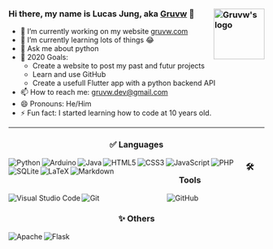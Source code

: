 ### Hi there, my name is Lucas Jung, aka [Gruvw](https://gruvw.com) 👋 <img align="right" alt="Gruvw's logo" height="100px" src="https://i.ibb.co/mDmMcRB/gruvw-logo.png" /> 

- 🔭 I’m currently working on my website [gruvw.com](https://gruvw.com)
- 🌱 I’m currently learning lots of things 😂
- 💬 Ask me about python
- 🥅 2020 Goals: 
  - Create a website to post my past and futur projects
  - Learn and use GitHub
  - Create a usefull Flutter app with a python backend API
- 📫 How to reach me: gruvw.dev@gmail.com
- 😄 Pronouns: He/Him
- ⚡ Fun fact: I started learning how to code at 10 years old.

---

<h3 align="center">✅ Languages</h3>

<p align="center">
<img align="left" src="https://img.shields.io/badge/python%20-%2314354C.svg?&style=for-the-badge&logo=python&logoColor=white" alt="Python" />
<img align="left" src="https://img.shields.io/badge/Arduino%20-%2300979D.svg?&style=for-the-badge&logo=arduino&logoColor=white" alt="Arduino" />
<img align="left" src="https://img.shields.io/badge/java-%23ED8B00.svg?&style=for-the-badge&logo=java&logoColor=white" alt="Java" />
<img align="left" src="https://img.shields.io/badge/html5%20-%23E34F26.svg?&style=for-the-badge&logo=html5&logoColor=white" alt="HTML5" />
<img align="left" src="https://img.shields.io/badge/css3%20-%231572B6.svg?&style=for-the-badge&logo=css3&logoColor=white" alt="CSS3" />
<img align="left" src="https://img.shields.io/badge/javascript%20-%23323330.svg?&style=for-the-badge&logo=javascript&logoColor=%23F7DF1E" alt="JavaScript"/>
<img align="left" src="https://img.shields.io/badge/php-%23777BB4.svg?&style=for-the-badge&logo=php&logoColor=white" alt="PHP" />
<img align="left" src ="https://img.shields.io/badge/sqlite-%2307405e.svg?&style=for-the-badge&logo=sqlite&logoColor=white" alt="SQLite" />
<img align="left" src="https://img.shields.io/badge/LaTeX%20-%23008080.svg?&style=for-the-badge&logo=latex&logoColor=white" alt="LaTeX" />
<img align="left" src="https://img.shields.io/badge/markdown-%23000000.svg?&style=for-the-badge&logo=markdown&logoColor=white" alt="Markdown" />
</p>

<h3 align="center">🛠 Tools</h3>

<p align="center">
<img align="left" src="https://img.shields.io/badge/Visual_Studio_Code-%23007ACC.svg?&style=for-the-badge&logo=visual-studio-code&logoColor=white%22" alt="Visual Studio Code" />
<img align="left" src="https://img.shields.io/badge/git%20-%23F05033.svg?&style=for-the-badge&logo=git&logoColor=white" alt="Git" />
<img src="https://img.shields.io/badge/github%20-%23121011.svg?&style=for-the-badge&logo=github&logoColor=white" alt="GitHub" />
</p>


<h3 align="center">✨ Others</h3>

<p align="center">
<img align="left" src="https://img.shields.io/badge/apache%20-%23D42029.svg?&style=for-the-badge&logo=apache&logoColor=white" alt="Apache" />
<img align="left" src="https://img.shields.io/badge/flask%20-%23000.svg?&style=for-the-badge&logo=flask&logoColor=white" alt="Flask"/>
</p>

